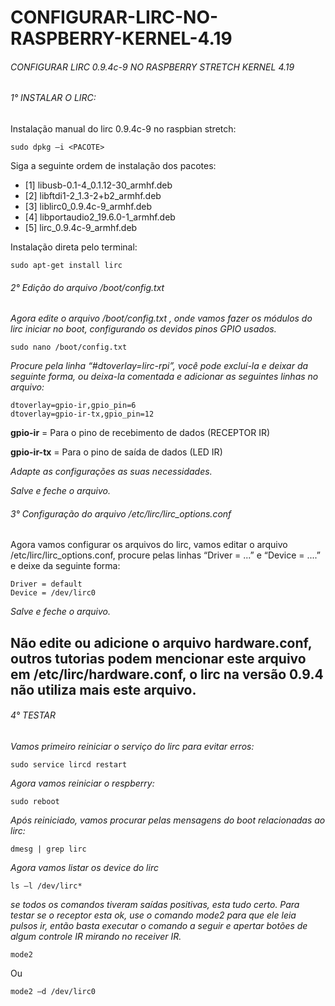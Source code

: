 # CONFIGURAR-LIRC-NO-RASPBERRY-KERNEL-4.19
###### CONFIGURAR LIRC 0.9.4c-9 NO RASPBERRY STRETCH KERNEL 4.19

###### 1° INSTALAR O LIRC:
Instalação manual do lirc 0.9.4c-9 no raspbian stretch:
```
sudo dpkg –i <PACOTE>
```
Siga a seguinte ordem de instalação dos pacotes:
- [1]    libusb-0.1-4_0.1.12-30_armhf.deb
- [2]    libftdi1-2_1.3-2+b2_armhf.deb
- [3]    liblirc0_0.9.4c-9_armhf.deb
- [4]    libportaudio2_19.6.0-1_armhf.deb
- [5]    lirc_0.9.4c-9_armhf.deb

Instalação direta pelo terminal:
```
sudo apt-get install lirc
```
###### 2° Edição do arquivo /boot/config.txt
*Agora edite o arquivo /boot/config.txt , onde vamos fazer os módulos do lirc iniciar no boot, configurando os devidos pinos GPIO usados.*
```
sudo nano /boot/config.txt
```
*Procure pela linha “#dtoverlay=lirc-rpi”, você pode excluí-la e deixar da seguinte forma, ou deixa-la comentada e adicionar as seguintes linhas no arquivo:*
```
dtoverlay=gpio-ir,gpio_pin=6
dtoverlay=gpio-ir-tx,gpio_pin=12
```
**gpio-ir** = Para o pino de recebimento de dados (RECEPTOR IR)

**gpio-ir-tx** = Para o pino de saída de dados (LED IR)

*Adapte as configurações as suas necessidades.*

*Salve e feche o arquivo.*

###### 3° Configuração do arquivo /etc/lirc/lirc_options.conf
Agora vamos configurar os arquivos do lirc, vamos editar o arquivo /etc/lirc/lirc_options.conf, procure pelas linhas “Driver = ...” e “Device =  ....” e deixe da seguinte forma:
```
Driver = default
Device = /dev/lirc0
```
*Salve e feche o arquivo.*

## Não edite ou adicione o arquivo hardware.conf, outros tutorias podem mencionar este arquivo em /etc/lirc/hardware.conf, o lirc na versão 0.9.4 não utiliza mais este arquivo.

###### 4° TESTAR
*Vamos primeiro reiniciar o serviço do lirc para evitar erros:*
```
sudo service lircd restart
```
*Agora vamos reiniciar o respberry:*
```
sudo reboot
```

*Após reiniciado, vamos procurar pelas mensagens do boot relacionadas ao lirc:*
```
dmesg | grep lirc
```
*Agora vamos listar os device do lirc*
```
ls –l /dev/lirc*
```

*se todos os comandos tiveram saídas positivas, esta tudo certo.*
*Para testar se o receptor esta ok, use o comando mode2 para que ele leia pulsos ir, então basta executar o comando a seguir e apertar botões de algum controle IR mirando no receiver IR.*
```
mode2
```
Ou
```
mode2 –d /dev/lirc0
```
